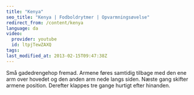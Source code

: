 ```yaml
---
title: "Kenya"
seo_title: "Kenya | Fodboldrytmer | Opvarmningsøvelse"
redirect_from: /content/kenya
language: da
video:
  provider: youtube
  id: ltpjTewZAXQ
tags:
last_modified_at: 2013-02-15T09:47:38Z
---
```


Små gadedrengehop fremad. Armene føres samtidig tilbage med den ene arm
over hovedet og den anden arm nede langs siden. Næste gang skifter armene position.
Derefter klappes tre gange hurtigt efter hinanden.
